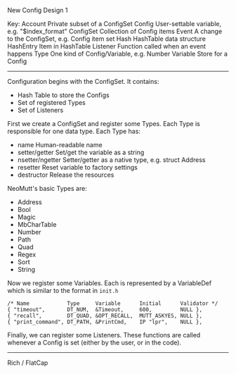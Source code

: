New Config Design 1

Key:
    Account     Private subset of a ConfigSet
    Config      User-settable variable, e.g. "$index_format"
    ConfigSet   Collection of Config items
    Event       A change to the ConfigSet, e.g. Config item set
    Hash        HashTable data structure
    HashEntry   Item in HashTable
    Listener    Function called when an event happens
    Type        One kind of Config/Variable, e.g. Number
    Variable    Store for a Config

---

Configuration begins with the ConfigSet.  It contains:
* Hash Table to store the Configs
* Set of registered Types
* Set of Listeners

First we create a ConfigSet and register some Types.  Each Type is
responsible for one data type.  Each Type has:
* name              Human-readable name
* setter/getter     Set/get the variable as a string
* nsetter/ngetter   Setter/getter as a native type, e.g. struct Address
* resetter          Reset variable to factory settings
* destructor        Release the resources

NeoMutt's basic Types are:
* Address
* Bool
* Magic
* MbCharTable
* Number
* Path
* Quad
* Regex
* Sort
* String

Now we register some Variables.  Each is represented by a VariableDef which
is similar to the format in `init.h`

    /* Name            Type     Variable      Initial      Validator */
    { "timeout",       DT_NUM,  &Timeout,     600,         NULL },
    { "recall",        DT_QUAD, &OPT_RECALL,  MUTT_ASKYES, NULL },
    { "print_command", DT_PATH, &PrintCmd,    IP "lpr",    NULL },

Finally, we can register some Listeners.  These functions are called
whenever a Config is set (either by the user, or in the code).

---

Rich / FlatCap
